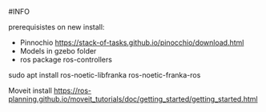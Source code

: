 #INFO

prerequisistes on new install:
- Pinnochio https://stack-of-tasks.github.io/pinocchio/download.html
- Models in gzebo folder
- ros package ros-controllers

sudo apt install ros-noetic-libfranka ros-noetic-franka-ros

Moveit install
https://ros-planning.github.io/moveit_tutorials/doc/getting_started/getting_started.html


